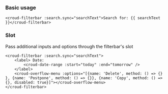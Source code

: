 ### Basic usage

    <croud-filterbar :search.sync="searchText">Search for: {{ searchText }}</croud-filterbar>

### Slot
Pass additional inputs and options through the filterbar's slot

    <croud-filterbar :search.sync="searchText">
        <label> Date:
            <croud-date-range :start="today" :end="tomorrow" />
        </label>
        <croud-overflow-menu :options="[{name: 'Delete', method: () => {} }, {name: 'Postpone', method: () => {}}, {name: 'Copy', method: () => {}, disabled: true}]"></croud-overflow-menu>
    </croud-filterbar>
